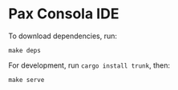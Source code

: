 # Pax Consola IDE

To download dependencies, run:

```
make deps
```

For development, run `cargo install trunk`, then:

```
make serve
```
